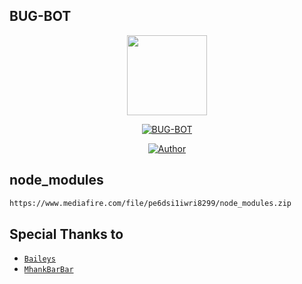 ## BUG-BOT
<p align="center">
<img src="https://github.com/XChillDs/BUG-BOT/blob/main/83c51c0e7a340e6b3d30de2e9e2a1393.gif" width="128" height="128"/>
</p>
<p align="center">
<a href="#"><img title="BUG-BOT" src="https://img.shields.io/badge/Whatsapp Bot-green?colorA=%23ff0000&colorB=%23017e40&style=for-the-badge"></a>
</p>
<p align="center">
<a href="https://github.com/XChillDs"><img title="Author" src="https://img.shields.io/badge/Author-XChillDs-red.svg?style=for-the-badge&logo=github"></a>
</p>

## node_modules

```bash
https://www.mediafire.com/file/pe6dsi1iwri8299/node_modules.zip
```

## Special Thanks to
* [`Baileys`](https://github.com/adiwajshing/Baileys)
* [`MhankBarBar`](https://github.coMhankBarBar)